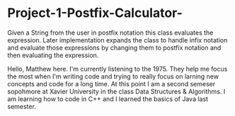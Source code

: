 # Project-1-Postfix-Calculator-
Given a String from the user in postfix notation this class evaluates the expression. Later implementation expands the class to handle infix notation and evaluate those expressions by changing them to postfix notation and then evaluating the expression. 

Hello, Matthew here. I'm currently listening to the 1975. They help me focus the most when I'm writing code and trying to really focus on larning new concepts and code for a long time. At this point I am a second semeser sopohmore at Xavier University in the class Data Structures & Algorithms. I am learning how to code in C++ and I learned the basics of Java last semester.  
